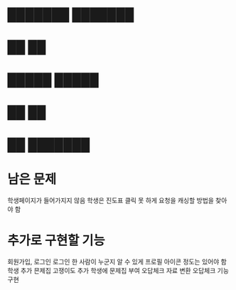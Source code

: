 # ███████ ███████ 
# ██      ██      
# █████   █████   
# ██      ██      
# ██      ███████ 


# 남은 문제
학생페이지가 들어가지지 않음
학생은 진도표 클릭 못 하게
요청을 캐싱할 방법을 찾아야 함

# 추가로 구현할 기능
회원가입, 로그인
로그인 한 사람이 누군지 알 수 있게 프로필 아이콘 정도는 있어야 함
학생 추가
믄제집 고쟁이도 추가
학생에 문제집 부여
오답체크 자료 변환
오답체크 기능 구현




